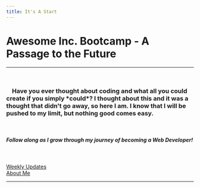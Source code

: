 ```yaml
---
title: It's A Start
---
```


# Awesome Inc. Bootcamp - A Passage to the Future

<hr>

<br>

### &nbsp;&nbsp;&nbsp;&nbsp;Have you ever thought about coding and what all you could create if you simply \*could\*? I thought about this and it was a thought that didn't go away, so here I am. I know that I will be pushed to my limit, but nothing good comes easy.

<br>

##### _Follow along as I grow through my journey of becoming a Web Developer!_

<br>

[Weekly Updates](/blog.md)  
 [About Me](/about.md)
 
 <hr>

